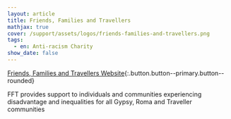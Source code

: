 ```yaml
---
layout: article
title: Friends, Families and Travellers
mathjax: true
cover: /support/assets/logos/friends-families-and-travellers.png
tags:
  - en: Anti-racism Charity
show_date: false
---
```


[Friends, Families and Travellers Website](https://www.gypsy-traveller.org/){:.button.button--primary.button--rounded}

FFT provides support to individuals and communities experiencing disadvantage and inequalities for all Gypsy, Roma and Traveller communities
